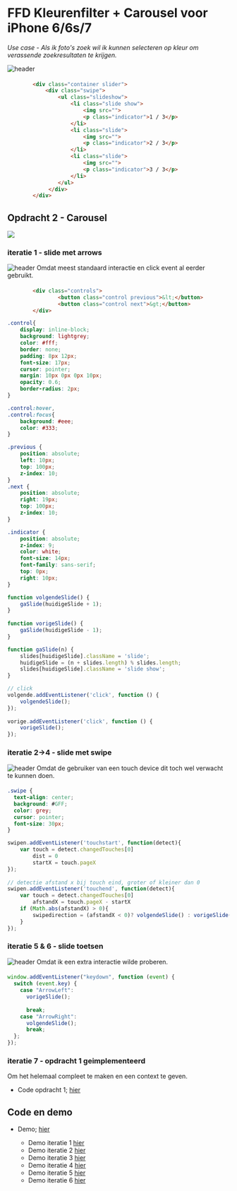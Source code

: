 # FFD Kleurenfilter + Carousel voor iPhone 6/6s/7
*Use case - Als ik foto's zoek wil ik kunnen selecteren op kleur om verassende zoekresultaten te krijgen.*

![header](https://danilomerea.github.io/frondesign/opdracht2/assets/a.jpg)

#### 
``` html
        <div class="container slider">
            <div class="swipe">
                <ul class="slideshow">
                    <li class="slide show">
                        <img src="">
                        <p class="indicator">1 / 3</p>
                    </li>
                    <li class="slide">
                        <img src="">
                        <p class="indicator">2 / 3</p>
                    </li>
                    <li class="slide">
                        <img src="">
                        <p class="indicator">3 / 3</p>
                    </li>
                </ul>
             </div>
        </div>
```

## Opdracht 2 - Carousel
![](#)
### iteratie 1  -  slide met arrows 

![header](https://danilomerea.github.io/frondesign/opdracht2/assets/b.jpg)
Omdat meest standaard interactie en click event al eerder gebruikt.

#### 
``` html
        <div class="controls">
                <button class="control previous">&lt;</button>
                <button class="control next">&gt;</button>
        </div>
```

``` css 
.control{
    display: inline-block;
    background: lightgrey;
    color: #fff;
    border: none;
    padding: 8px 12px;
    font-size: 17px;
    cursor: pointer;
    margin: 10px 0px 0px 10px;
    opacity: 0.6;
    border-radius: 2px;
}

.control:hover,
.control:focus{
    background: #eee;
    color: #333;
}

.previous {
    position: absolute;
    left: 10px;
    top: 100px;
    z-index: 10;
}
.next {
    position: absolute;
    right: 19px;
    top: 100px;
    z-index: 10;
}

.indicator {
    position: absolute;
    z-index: 9;
    color: white;
    font-size: 14px;
    font-family: sans-serif;
    top: 0px;
    right: 10px;
}
```

``` javascript 
function volgendeSlide() {
	gaSlide(huidigeSlide + 1);
}
 
function vorigeSlide() {
	gaSlide(huidigeSlide - 1);
}

function gaSlide(n) {
	slides[huidigeSlide].className = 'slide';
	huidigeSlide = (n + slides.length) % slides.length;
	slides[huidigeSlide].className = 'slide show';
}

// click
volgende.addEventListener('click', function () {
    volgendeSlide();
});
 
vorige.addEventListener('click', function () {
    vorigeSlide();
});
```

### iteratie 2->4  -  slide met swipe
![header](https://danilomerea.github.io/frondesign/opdracht2/assets/c.jpg)
Omdat de gebruiker van een touch device dit toch wel verwacht te kunnen doen.

#### 
``` css 
.swipe {
  text-align: center;
  background: #GFF;
  color: grey;
  cursor: pointer;
  font-size: 30px;
}
```

``` javascript 
swipen.addEventListener('touchstart', function(detect){
    var touch = detect.changedTouches[0]
        dist = 0
        startX = touch.pageX
});
  
// detectie afstand x bij touch eind, groter of kleiner dan 0
swipen.addEventListener('touchend', function(detect){
    var touch = detect.changedTouches[0]
        afstandX = touch.pageX - startX
    if (Math.abs(afstandX) > 0){
        swipedirection = (afstandX < 0)? volgendeSlide() : vorigeSlide();
    }
});
```

### iteratie 5 & 6  -  slide toetsen
![header](https://danilomerea.github.io/frondesign/opdracht2/assets/d.jpg)
Omdat ik een extra interactie wilde proberen.

#### 
``` javascript 
window.addEventListener("keydown", function (event) {
  switch (event.key) {
    case "ArrowLeft":
      vorigeSlide();
          
      break;
    case "ArrowRight":
      volgendeSlide();
      break;
  };
});
```

### iteratie 7  -  opdracht 1 geimplementeerd
Om het helemaal compleet te maken en een context te geven.

+ Code opdracht 1; [hier](https://github.com/danilomerea/frondesign/tree/master/opdracht1)

## Code en demo
+ Demo; [hier](https://danilomerea.github.io/frondesign/opdracht2/v7/)

  + Demo iteratie 1 [hier](https://danilomerea.github.io/frondesign/opdracht2/v1/)
  + Demo iteratie 2 [hier](https://danilomerea.github.io/frondesign/opdracht2/v2/)
  + Demo iteratie 3 [hier](https://danilomerea.github.io/frondesign/opdracht2/v3/)
  + Demo iteratie 4 [hier](https://danilomerea.github.io/frondesign/opdracht2/v4/)
  + Demo iteratie 5 [hier](https://danilomerea.github.io/frondesign/opdracht2/v5/)
  + Demo iteratie 6 [hier](https://danilomerea.github.io/frondesign/opdracht2/v6/)


